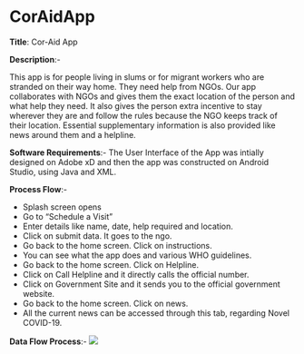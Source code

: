 # CorAidApp

**Title**: Cor-Aid App

**Description**:-

This app is for people living in slums or for migrant workers who are stranded on their way home. 
They need help from NGOs. Our app collaborates with NGOs and gives them the exact location of the person and what help they need. 
It also gives the person extra incentive to stay wherever they are and follow the rules because the NGO keeps track of their location. 
Essential supplementary information is also provided like news around them and a helpline.

**Software Requirements**:-
The User Interface of the App was intially designed on Adobe xD and then the app was constructed on Android Studio, using Java and XML.

**Process Flow**:-

- Splash screen opens 
- Go to “Schedule a Visit”  
- Enter details like name, date, help required and location. 
- Click on submit data. It goes to the ngo. 
- Go back to the home screen. Click on instructions. 
- You can see what the app does and various WHO guidelines. 
- Go back to the home screen. Click on Helpline. 
- Click on Call Helpline and it directly calls the official number. 
- Click on Government Site and it sends you to the official government website. 
- Go back to the home screen. Click on news. 
- All the current news can be accessed through this tab, regarding Novel COVID-19.

**Data Flow Process**:-
![](CorAidApp/blob/master/app/src/main/res/drawable-v24/Data%20Flow%20Process.jpeg)
